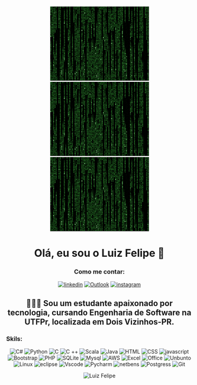
<center>

![sijodks](img/200.gif)![sijodks](img/200.gif)![sijodks](img/200.gif)

</center>

<center>

<h1>Olá, eu sou o Luiz Felipe 👋</h1>

</center>

<center>

<h3>Como me contar:</h3>

</center>



<center>

[![linkedin](https://img.shields.io/badge/LinkedIn-0077B5?style=for-the-badge&logo=linkedin&logoColor=white)](https://br.linkedin.com/in/luiz-miguel-42955624a) [![Outlook](https://img.shields.io/badge/Microsoft_Outlook-0078D4?style=for-the-badge&logo=microsoft-outlook&logoColor=white)](mailto:euluizfelip@hotmail.com) [![instagram](https://img.shields.io/badge/Instagram-E4405F?style=for-the-badge&logo=instagram&logoColor=white)](https://www.instagram.com/euluizzzzzzzz?igsh=MTU4cGhtY2M3OXk4aQ==)

</center>

<center>
<h2>👨🏻‍💻 Sou um estudante apaixonado por tecnologia, cursando Engenharia de Software na UTFPr, localizada em Dois Vizinhos-PR. 
</center></h2>

### Skils: 
<center> 

![C#](https://img.shields.io/badge/C%23-239120?style=for-the-badge&logo=c-sharp&logoColor=white) 
![Python](https://img.shields.io/badge/Python-3776AB?style=for-the-badge&logo=python&logoColor=white) 
![C](https://img.shields.io/badge/C-00599C?style=for-the-badge&logo=c&logoColor=white)
![C ++](https://img.shields.io/badge/C%2B%2B-00599C?style=for-the-badge&logo=c%2B%2B&logoColor=white)
![Scala](https://img.shields.io/badge/Scala-DC322F?style=for-the-badge&logo=scala&logoColor=white)
![Java](https://img.shields.io/badge/Java-ED8B00?style=for-the-badge&logo=openjdk&logoColor=whit)
![HTML](https://img.shields.io/badge/HTML5-E34F26?style=for-the-badge&logo=html5&logoColor=white)
![CSS](https://img.shields.io/badge/CSS3-1572B6?style=for-the-badge&logo=css3&logoColor=white)
![javascript](https://img.shields.io/badge/JavaScript-F7DF1E?style=for-the-badge&logo=javascript&logoColor=black)
![Bootstrap](https://img.shields.io/badge/Bootstrap-563D7C?style=for-the-badge&logo=bootstrap&logoColor=white)
![PHP](https://img.shields.io/badge/PHP-777BB4?style=for-the-badge&logo=php&logoColor=white)
![SQLite](https://img.shields.io/badge/SQLite-07405E?style=for-the-badge&logo=sqlite&logoColor=white)
![Mysql](https://img.shields.io/badge/MySQL-005C84?style=for-the-badge&logo=mysql&logoColor=white)
![AWS](https://img.shields.io/badge/Amazon_AWS-232F3E?style=for-the-badge&logo=amazon-aws&logoColor=white)
![Excel](https://img.shields.io/badge/Microsoft_Excel-217346?style=for-the-badge&logo=microsoft-excel&logoColor=whitee)
![Office](https://img.shields.io/badge/Microsoft_Office-D83B01?style=for-the-badge&logo=microsoft-office&logoColor=white)
![Unbunto](https://img.shields.io/badge/Ubuntu-E95420?style=for-the-badge&logo=ubuntu&logoColor=white)
![Linux](https://img.shields.io/badge/Linux-FCC624?style=for-the-badge&logo=linux&logoColor=black)
![eclipse](https://img.shields.io/badge/Eclipse-2C2255?style=for-the-badge&logo=eclipse&logoColor=white)
![Vscode](https://img.shields.io/badge/Visual_Studio-5C2D91?style=for-the-badge&logo=visual%20studio&logoColor=white
)
![Pycharm](https://img.shields.io/badge/PyCharm-000000.svg?&style=for-the-badge&logo=PyCharm&logoColor=white
)
![netbens](https://img.shields.io/badge/apache%20netbeans-1B6AC6?style=for-the-badge&logo=apache%20netbeans%20IDE&logoColor=white
)
![Postgress](https://img.shields.io/badge/PostgreSQL-316192?style=for-the-badge&logo=postgresql&logoColor=white)
![Git](https://img.shields.io/badge/GIT-E44C30?style=for-the-badge&logo=git&logoColor=white
)
</center>

<center>

![Luiz Felipe](https://github-readme-stats.vercel.app/api?username=euluizfelipee&show_icons=true&theme=merko)
</center>

